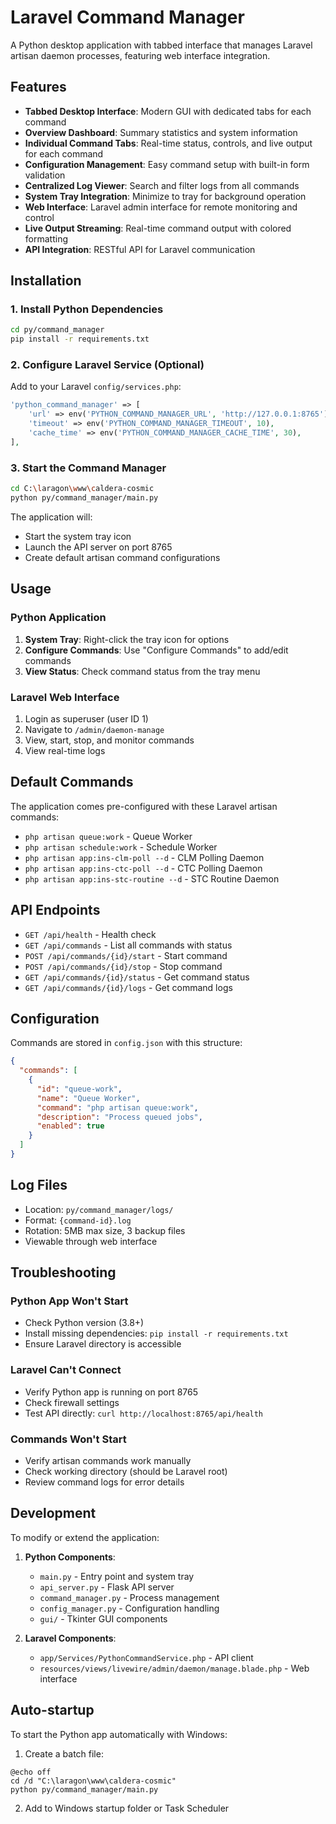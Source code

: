 # Laravel Command Manager

A Python desktop application with tabbed interface that manages Laravel artisan daemon processes, featuring web interface integration.

## Features

- **Tabbed Desktop Interface**: Modern GUI with dedicated tabs for each command
- **Overview Dashboard**: Summary statistics and system information
- **Individual Command Tabs**: Real-time status, controls, and live output for each command
- **Configuration Management**: Easy command setup with built-in form validation
- **Centralized Log Viewer**: Search and filter logs from all commands
- **System Tray Integration**: Minimize to tray for background operation
- **Web Interface**: Laravel admin interface for remote monitoring and control
- **Live Output Streaming**: Real-time command output with colored formatting
- **API Integration**: RESTful API for Laravel communication

## Installation

### 1. Install Python Dependencies

```bash
cd py/command_manager
pip install -r requirements.txt
```

### 2. Configure Laravel Service (Optional)

Add to your Laravel `config/services.php`:

```php
'python_command_manager' => [
    'url' => env('PYTHON_COMMAND_MANAGER_URL', 'http://127.0.0.1:8765'),
    'timeout' => env('PYTHON_COMMAND_MANAGER_TIMEOUT', 10),
    'cache_time' => env('PYTHON_COMMAND_MANAGER_CACHE_TIME', 30),
],
```

### 3. Start the Command Manager

```bash
cd C:\laragon\www\caldera-cosmic
python py/command_manager/main.py
```

The application will:
- Start the system tray icon
- Launch the API server on port 8765
- Create default artisan command configurations

## Usage

### Python Application

1. **System Tray**: Right-click the tray icon for options
2. **Configure Commands**: Use "Configure Commands" to add/edit commands
3. **View Status**: Check command status from the tray menu

### Laravel Web Interface

1. Login as superuser (user ID 1)
2. Navigate to `/admin/daemon-manage`
3. View, start, stop, and monitor commands
4. View real-time logs

## Default Commands

The application comes pre-configured with these Laravel artisan commands:

- `php artisan queue:work` - Queue Worker
- `php artisan schedule:work` - Schedule Worker  
- `php artisan app:ins-clm-poll --d` - CLM Polling Daemon
- `php artisan app:ins-ctc-poll --d` - CTC Polling Daemon
- `php artisan app:ins-stc-routine --d` - STC Routine Daemon

## API Endpoints

- `GET /api/health` - Health check
- `GET /api/commands` - List all commands with status
- `POST /api/commands/{id}/start` - Start command
- `POST /api/commands/{id}/stop` - Stop command
- `GET /api/commands/{id}/status` - Get command status
- `GET /api/commands/{id}/logs` - Get command logs

## Configuration

Commands are stored in `config.json` with this structure:

```json
{
  "commands": [
    {
      "id": "queue-work",
      "name": "Queue Worker",
      "command": "php artisan queue:work",
      "description": "Process queued jobs",
      "enabled": true
    }
  ]
}
```

## Log Files

- Location: `py/command_manager/logs/`
- Format: `{command-id}.log`
- Rotation: 5MB max size, 3 backup files
- Viewable through web interface

## Troubleshooting

### Python App Won't Start
- Check Python version (3.8+)
- Install missing dependencies: `pip install -r requirements.txt`
- Ensure Laravel directory is accessible

### Laravel Can't Connect
- Verify Python app is running on port 8765
- Check firewall settings
- Test API directly: `curl http://localhost:8765/api/health`

### Commands Won't Start
- Verify artisan commands work manually
- Check working directory (should be Laravel root)
- Review command logs for error details

## Development

To modify or extend the application:

1. **Python Components**:
   - `main.py` - Entry point and system tray
   - `api_server.py` - Flask API server
   - `command_manager.py` - Process management
   - `config_manager.py` - Configuration handling
   - `gui/` - Tkinter GUI components

2. **Laravel Components**:
   - `app/Services/PythonCommandService.php` - API client
   - `resources/views/livewire/admin/daemon/manage.blade.php` - Web interface

## Auto-startup

To start the Python app automatically with Windows:

1. Create a batch file:
```batch
@echo off
cd /d "C:\laragon\www\caldera-cosmic"
python py/command_manager/main.py
```

2. Add to Windows startup folder or Task Scheduler
